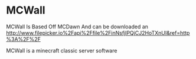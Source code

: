 MCWall
======

MCWall Is Based Off MCDawn
And can be downloaded an http://www.filepicker.io%2Fapi%2Ffile%2FinNsfjlPQjCJ2HoTXnUI&ref=http%3A%2F%2F

MCWall is a minecraft classic server software
